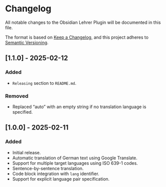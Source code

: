 # Changelog

All notable changes to the Obsidian Lehrer Plugin will be documented in this file.

The format is based on [Keep a Changelog](https://keepachangelog.com/en/1.0.0/),
and this project adheres to [Semantic Versioning](https://semver.org/spec/v2.0.0.html).

## [1.1.0] - 2025-02-12

### Added

-   `Releasing` section to `README.md`.

### Removed

-   Replaced “auto” with an empty string if no translation language is specified.

## [1.0.0] - 2025-02-11

### Added

-   Initial release.
-   Automatic translation of German text using Google Translate.
-   Support for multiple target languages using ISO 639-1 codes.
-   Sentence-by-sentence translation.
-   Code block integration with `lang` identifier.
-   Support for explicit language pair specification.

